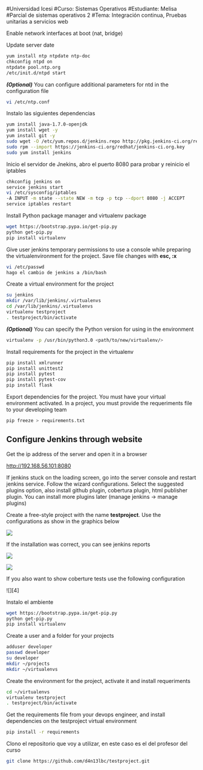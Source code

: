 #Universidad Icesi 
#Curso: Sistemas Operativos 
#Estudiante: Melisa 
#Parcial de sistemas operativos 2
#Tema: Integración continua, Pruebas unitarias a servicios web

Enable network interfaces at boot (nat, bridge)

Update server date 

```sh
yum install ntp ntpdate ntp-doc
chkconfig ntpd on
ntpdate pool.ntp.org
/etc/init.d/ntpd start
```

***(Optional)*** You can configure additional parameters for ntd in the configuration file

```sh
vi /etc/ntp.conf
```

Instalo las siguientes dependencias

```sh
yum install java-1.7.0-openjdk
yum install wget -y
yum install git -y
sudo wget -O /etc/yum.repos.d/jenkins.repo http://pkg.jenkins-ci.org/redhat/jenkins.repo
sudo rpm --import https://jenkins-ci.org/redhat/jenkins-ci.org.key
sudo yum install jenkins
```

Inicio el servidor de Jnekins,  abro el puerto 8080 para probar y reinicio el iptables
```sh
chkconfig jenkins on
service jenkins start
vi /etc/sysconfig/iptables
-A INPUT -m state --state NEW -m tcp -p tcp --dport 8080 -j ACCEPT
service iptables restart
```

Install Python package manager and virtualenv package

```sh
wget https://bootstrap.pypa.io/get-pip.py
python get-pip.py
pip install virtualenv
```

Give user jenkins temporary permissions to use a console while preparing the virtualenvironment for the project. Save file changes with **esc, :x**

```sh
vi /etc/passwd
hago el cambio de jenkins a /bin/bash
```

Create a virtual environment for the project

```sh
su jenkins
mkdir /var/lib/jenkins/.virtualenvs
cd /var/lib/jenkins/.virtualenvs
virtualenv testproject
. testproject/bin/activate
```

***(Optional)*** You can specify the Python version for using in the environment
```sh
virtualenv -p /usr/bin/python3.0 <path/to/new/virtualenv/>
```

Install requirements for the project in the virtualenv

```sh
pip install xmlrunner
pip install unittest2
pip install pytest
pip install pytest-cov
pip install flask
```

Export dependencies for the project. You must have your virtual environment activated. In a project, you must provide the requeriments file to your developing team

```sh
pip freeze > requirements.txt
```

## Configure Jenkins through website

Get the ip address of the server and open it in a browser

http://192.168.56.101:8080

If jenkins stuck on the loading screen, go into the server console and restart jenkins service. Follow
the wizard configurations. Select the suggested plugins option, also install github plugin, cobertura plugin, html publisher plugin. You can install more plugins later (manage jenkins -> manage plugins)

Create a free-style project with the name **testproject**. Use the configurations as show in the graphics below

![][1]

If the installation was correct, you can see jenkins reports

![][2]

![][3]

If you also want to show coberture tests use the following configuration

![][4]

Instalo el ambiente
```sh
wget https://bootstrap.pypa.io/get-pip.py
python get-pip.py
pip install virtualenv
```

Create a user and a folder for your projects

```sh
adduser developer
passwd developer
su developer
mkdir ~/projects
mkdir ~/virtualenvs
```

Create the environment for the project, activate it and install requeriments

```sh
cd ~/virtualenvs
virtualenv testproject
. testproject/bin/activate
```

Get the requirements file from your devops engineer, and install dependencies on the testproject virtual environment

```sh
pip install -r requirements
```

Clono el repositorio que voy a utilizar, en este caso es el del profesor del curso

```sh
git clone https://github.com/d4n13lbc/testproject.git
```


[1]: images/jenkins_configuration_icesi.png
[2]: images/jenkins_ok.png
[3]: images/jenkins_console.png
<!---
#Respuestas
set -e = termina inmediatamente si algun comando produce un error
python -m = permite ejecutar un modulo como script
instalar violations plugin
-->
